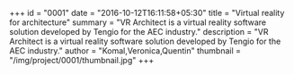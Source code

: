 +++
id = "0001"
date = "2016-10-12T16:11:58+05:30"
title = "Virtual reality for architecture"
summary = "VR Architect is a virtual reality software solution developed by Tengio for the AEC industry."
description = "VR Architect is a virtual reality software solution developed by Tengio for the AEC industry."
author = "Komal,Veronica,Quentin"
thumbnail = "/img/project/0001/thumbnail.jpg"
+++
